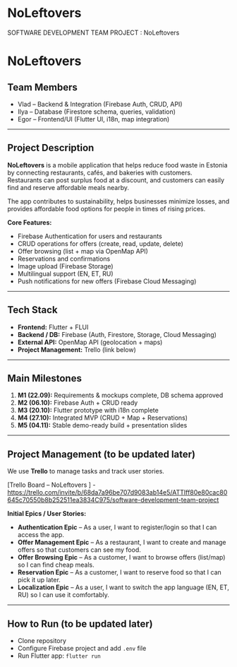 # NoLeftovers
SOFTWARE DEVELOPMENT TEAM PROJECT : NoLeftovers


# NoLeftovers

## Team Members
- Vlad – Backend & Integration (Firebase Auth, CRUD, API)
- Ilya – Database (Firestore schema, queries, validation)
- Egor – Frontend/UI (Flutter UI, i18n, map integration)

---

## Project Description
**NoLeftovers** is a mobile application that helps reduce food waste in Estonia by connecting restaurants, cafés, and bakeries with customers.  
Restaurants can post surplus food at a discount, and customers can easily find and reserve affordable meals nearby.  

The app contributes to sustainability, helps businesses minimize losses, and provides affordable food options for people in times of rising prices.  

**Core Features:**
- Firebase Authentication for users and restaurants
- CRUD operations for offers (create, read, update, delete)
- Offer browsing (list + map via OpenMap API)
- Reservations and confirmations
- Image upload (Firebase Storage)
- Multilingual support (EN, ET, RU)
- Push notifications for new offers (Firebase Cloud Messaging)

---

## Tech Stack
- **Frontend:** Flutter + FLUI
- **Backend / DB:** Firebase (Auth, Firestore, Storage, Cloud Messaging)
- **External API:** OpenMap API (geolocation + maps)
- **Project Management:** Trello (link below)

---

## Main Milestones
1. **M1 (22.09):** Requirements & mockups complete, DB schema approved  
2. **M2 (06.10):** Firebase Auth + CRUD ready  
3. **M3 (20.10):** Flutter prototype with i18n complete  
4. **M4 (27.10):** Integrated MVP (CRUD + Map + Reservations)  
5. **M5 (04.11):** Stable demo-ready build + presentation slides  

---

## Project Management (to be updated later)
We use **Trello** to manage tasks and track user stories.  

[Trello Board – NoLeftovers ] - https://trello.com/invite/b/68da7a96be707d9083ab14e5/ATTIff80e80cac80645c70550b8b252511ea3834C975/software-development-team-project

**Initial Epics / User Stories:**
- **Authentication Epic** – As a user, I want to register/login so that I can access the app.  
- **Offer Management Epic** – As a restaurant, I want to create and manage offers so that customers can see my food.  
- **Offer Browsing Epic** – As a customer, I want to browse offers (list/map) so I can find cheap meals.  
- **Reservation Epic** – As a customer, I want to reserve food so that I can pick it up later.  
- **Localization Epic** – As a user, I want to switch the app language (EN, ET, RU) so I can use it comfortably.  

---

## How to Run (to be updated later)
- Clone repository  
- Configure Firebase project and add `.env` file  
- Run Flutter app: `flutter run`  
